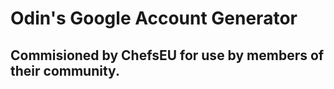 # Odin's Google Account Generator
## Commisioned by ChefsEU for use by members of their community.



